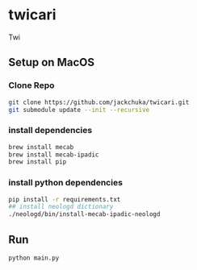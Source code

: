 # twicari
Twi

## Setup on MacOS

### Clone Repo
```bash
git clone https://github.com/jackchuka/twicari.git
git submodule update --init --recursive
```

### install dependencies
```bash
brew install mecab
brew install mecab-ipadic
brew install pip
```

### install python dependencies
```bash
pip install -r requirements.txt
## install neologd dictionary
./neologd/bin/install-mecab-ipadic-neologd 
```

## Run
```bash
python main.py
```